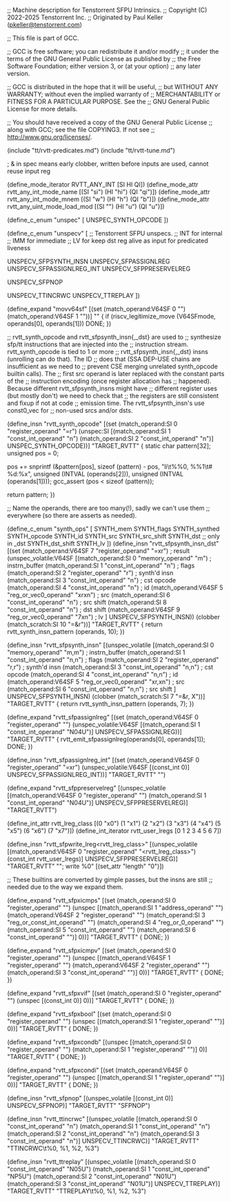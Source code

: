 ;; Machine description for Tenstorrent SFPU Intrinsics.
;; Copyright (C) 2022-2025 Tenstorrent Inc.
;; Originated by Paul Keller (pkeller@tenstorrent.com)

;; This file is part of GCC.

;; GCC is free software; you can redistribute it and/or modify
;; it under the terms of the GNU General Public License as published by
;; the Free Software Foundation; either version 3, or (at your option)
;; any later version.

;; GCC is distributed in the hope that it will be useful,
;; but WITHOUT ANY WARRANTY; without even the implied warranty of
;; MERCHANTABILITY or FITNESS FOR A PARTICULAR PURPOSE.  See the
;; GNU General Public License for more details.

;; You should have received a copy of the GNU General Public License
;; along with GCC; see the file COPYING3.  If not see
;; <http://www.gnu.org/licenses/>.

(include "tt/rvtt-predicates.md")
(include "tt/rvtt-tune.md")

; & in spec means early clobber, written before inputs are used, cannot reuse input reg

(define_mode_iterator RVTT_ANY_INT [SI HI QI])
(define_mode_attr rvtt_any_int_mode_name [(SI "si") (HI "hi") (QI "qi")])
(define_mode_attr rvtt_any_int_mode_mnem [(SI "w") (HI "h") (QI "b")])
(define_mode_attr rvtt_any_uint_mode_load_mod [(SI "") (HI "u") (QI "u")])

(define_c_enum "unspec" [
  UNSPEC_SYNTH_OPCODE
])

(define_c_enum "unspecv" [
  ;; Tenstorrent SFPU unspecs.
  ;; INT for internal
  ;; IMM for immediate
  ;; LV for keep dst reg alive as input for predicated liveness

  UNSPECV_SFPSYNTH_INSN
  UNSPECV_SFPASSIGNLREG
  UNSPECV_SFPASSIGNLREG_INT
  UNSPECV_SFPPRESERVELREG

  UNSPECV_SFPNOP

  UNSPECV_TTINCRWC
  UNSPECV_TTREPLAY
])

(define_expand "movv64sf"
  [(set (match_operand:V64SF 0 "")
        (match_operand:V64SF 1 ""))]
  ""
{
  if (riscv_legitimize_move (V64SFmode, operands[0], operands[1]))
    DONE;
})

;; rvtt_synth_opcode and rvtt_sfpsynth_insn{,_dst} are used to
;; synthesize sfp/tt instructions that are injected into the
;; instruction stream.  rvtt_synth_opcode is tied to 1 or more
;; rvtt_sfpsynth_insn{,_dst} insns (unrolling can do that). The ID
;; does that (SSA DEP-USE chains are insufficient as we need to
;; prevent CSE merging unrelated synth_opcode builtin calls). The
;; first src operand is later replaced with the constant parts of the
;; instruction encoding (once register allocation has
;; happened). Because different rvtt_sfpsynth_insns might have
;; different register uses (but mostly don't) we need to check that
;; the registers are still consistent and fixup if not at code
;; emission time.  The rvtt_sfpsynth_insn's use const0_vec for
;; non-used srcs and/or dsts.

(define_insn "rvtt_synth_opcode"
  [(set (match_operand:SI 0 "register_operand" "=r")
         (unspec:SI [(match_operand:SI   1 "const_int_operand" "n")
	             (match_operand:SI   2 "const_int_operand" "n")] UNSPEC_SYNTH_OPCODE))]
  "TARGET_RVTT"
{
  static char pattern[32];
  unsigned pos = 0;

  pos += snprintf (&pattern[pos], sizeof (pattern) - pos,
		   "li\t%%0, %%1\t# %d:%x", unsigned (INTVAL (operands[2])),
		   unsigned (INTVAL (operands[1])));
  gcc_assert (pos < sizeof (pattern));

  return pattern;
})

;; Name the operands, there are too many(!), sadly we can't use them
;; everywhere (so there are asserts as needed).

(define_c_enum "synth_ops" [
  SYNTH_mem
  SYNTH_flags
  SYNTH_synthed
  SYNTH_opcode
  SYNTH_id
  SYNTH_src
  SYNTH_src_shift
  SYNTH_dst ;; only in _dst
  SYNTH_dst_shift
  SYNTH_lv
  ])
(define_insn "rvtt_sfpsynth_insn_dst"
  [(set (match_operand:V64SF 7 "register_operand" "=xr") ; result
        (unspec_volatile:V64SF [(match_operand:SI    0 "memory_operand"   "m") ; instrn_buffer
                                (match_operand:SI    1 "const_int_operand" "n") ; flags
                                (match_operand:SI    2 "register_operand"  "r") ; synth'd insn
                                (match_operand:SI    3 "const_int_operand" "n") ; cst opcode
                                (match_operand:SI    4 "const_int_operand" "n") ; id
                                (match_operand:V64SF 5 "reg_or_vec0_operand" "xrxn") ; src
                                (match_operand:SI    6 "const_int_operand" "n") ; src shift
                                (match_operand:SI    8 "const_int_operand" "n") ; dst shift
                                (match_operand:V64SF 9 "reg_or_vec0_operand" "7xn") ; lv
                               ] UNSPECV_SFPSYNTH_INSN))
   (clobber (match_scratch:SI 10 "=&r"))]
  "TARGET_RVTT"
{
  return rvtt_synth_insn_pattern (operands, 10);
})

(define_insn "rvtt_sfpsynth_insn"
  [(unspec_volatile [(match_operand:SI    0 "memory_operand"    "m,m") ; instrn_buffer
                     (match_operand:SI    1 "const_int_operand" "n,n") ; flags
                     (match_operand:SI    2 "register_operand"  "r,r") ; synth'd insn
                     (match_operand:SI    3 "const_int_operand" "n,n") ; cst opcode
                     (match_operand:SI    4 "const_int_operand" "n,n") ; id
	             (match_operand:V64SF 5 "reg_or_vec0_operand" "xr,xn") ; src
                     (match_operand:SI    6 "const_int_operand" "n,n") ; src shift
                    ] UNSPECV_SFPSYNTH_INSN)
   (clobber (match_scratch:SI 7 "=&r, X"))]
  "TARGET_RVTT"
{
  return rvtt_synth_insn_pattern (operands, 7);
})

(define_expand "rvtt_sfpassignlreg"
  [(set (match_operand:V64SF 0 "register_operand" "")
        (unspec_volatile:V64SF [(match_operand:SI 1 "const_int_operand" "N04U")] UNSPECV_SFPASSIGNLREG))]
  "TARGET_RVTT"
{
  rvtt_emit_sfpassignlreg(operands[0], operands[1]);
  DONE;
})

(define_insn "rvtt_sfpassignlreg_int"
  [(set (match_operand:V64SF 0 "register_operand" "=xr")
        (unspec_volatile:V64SF [(const_int 0)] UNSPECV_SFPASSIGNLREG_INT))]
  "TARGET_RVTT"
  "")

(define_expand "rvtt_sfppreservelreg"
  [(unspec_volatile [(match_operand:V64SF 0 "register_operand"  "")
                     (match_operand:SI    1 "const_int_operand" "N04U")] UNSPECV_SFPPRESERVELREG)]
  "TARGET_RVTT")

(define_int_attr rvtt_lreg_class
  [(0 "x0") (1 "x1")  (2 "x2")  (3 "x3")  (4 "x4")  (5 "x5")  (6 "x6")  (7 "x7")])
(define_int_iterator rvtt_user_lregs [0 1 2 3 4 5 6 7])

(define_insn "rvtt_sfpwrite_lreg<rvtt_lreg_class>"
  [(unspec_volatile [(match_operand:V64SF 0 "register_operand" "<rvtt_lreg_class>")
                     (const_int rvtt_user_lregs)] UNSPECV_SFPPRESERVELREG)]
  "TARGET_RVTT"
  ""; write %0"
  [(set_attr "length" "0")])

;; These builtins are converted by gimple passes, but the insns are still
;; needed due to the way we expand them.

(define_expand "rvtt_sfpxicmps"
  [(set (match_operand:SI 0 "register_operand" "")
        (unspec [(match_operand:SI    1 "address_operand"   "")
                 (match_operand:V64SF 2 "register_operand"  "")
                 (match_operand:SI    3 "reg_or_const_int_operand" "")
                 (match_operand:SI    4 "reg_or_0_operand" "")
                 (match_operand:SI    5 "const_int_operand" "")
                 (match_operand:SI    6 "const_int_operand" "")] 0))]
  "TARGET_RVTT"
{
  DONE;
})

(define_expand "rvtt_sfpxicmpv"
  [(set (match_operand:SI 0 "register_operand" "")
        (unspec [(match_operand:V64SF 1 "register_operand"  "")
                 (match_operand:V64SF 2 "register_operand"  "")
                 (match_operand:SI    3 "const_int_operand" "")] 0))]
  "TARGET_RVTT"
{
  DONE;
})

(define_expand "rvtt_sfpxvif"
  [(set (match_operand:SI 0 "register_operand" "")
        (unspec [(const_int 0)] 0))]
  "TARGET_RVTT"
{
  DONE;
})

(define_expand "rvtt_sfpxbool"
  [(set (match_operand:SI 0 "register_operand" "")
        (unspec [(match_operand:SI 1 "register_operand"  "")] 0))]
  "TARGET_RVTT"
{
  DONE;
})

(define_expand "rvtt_sfpxcondb"
  [(unspec [(match_operand:SI 0 "register_operand"  "")
            (match_operand:SI 1 "register_operand"  "")] 0)]
  "TARGET_RVTT"
{
  DONE;
})

(define_expand "rvtt_sfpxcondi"
  [(set (match_operand:V64SF 0 "register_operand" "")
        (unspec [(match_operand:SI 1 "register_operand"  "")] 0))]
  "TARGET_RVTT"
{
  DONE;
})

(define_insn "rvtt_sfpnop"
  [(unspec_volatile [(const_int 0)] UNSPECV_SFPNOP)]
  "TARGET_RVTT"
  "SFPNOP")

(define_insn "rvtt_ttincrwc"
  [(unspec_volatile [(match_operand:SI    0 "const_int_operand" "n")
                     (match_operand:SI    1 "const_int_operand" "n")
                     (match_operand:SI    2 "const_int_operand" "n")
                     (match_operand:SI    3 "const_int_operand" "n")] UNSPECV_TTINCRWC)]
  "TARGET_RVTT"
  "TTINCRWC\t%0, %1, %2, %3")

(define_insn "rvtt_ttreplay"
  [(unspec_volatile [(match_operand:SI    0 "const_int_operand"  "N05U")
                     (match_operand:SI    1 "const_int_operand"  "NP5U")
                     (match_operand:SI    2 "const_int_operand"  "N01U")
                     (match_operand:SI    3 "const_int_operand"  "N01U")] UNSPECV_TTREPLAY)]
  "TARGET_RVTT"
  "TTREPLAY\t%0, %1, %2, %3")
